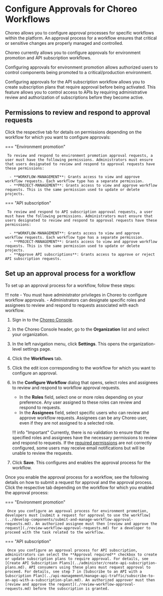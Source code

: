 # Configure Approvals for Choreo Workflows

Choreo allows you to configure approval processes for specific workflows within the platform. An approval process for a workflow ensures that critical or sensitive changes are properly managed and controlled.

Choreo currently allows you to configure approvals for environment promotion and API subscription workflows.

Configuring approvals for environment promotion allows authorized users to control components being promoted to a critical/production environment. 

Configuring approvals for the API subscription workflow allows you to create subscription plans that require approval before being activated. This feature allows you to control access to APIs by requiring administrative review and authorization of subscriptions before they become active.

## Permissions to review and respond to approval requests

Click the respective tab for details on permissions depending on the workflow for which you want to configure approvals:

=== "Environment promotion"

     To review and respond to environment promotion approval requests, a user must have the following permissions. Administrators must ensure that users designated to review and respond to approval requests have these permissions:

      - **WORKFLOW-MANAGEMENT**: Grants access to view and approve workflow requests. Each workflow type has a separate permission.
      - **PROJECT-MANAGEMENT**: Grants access to view and approve workflow requests. This is the same permission used to update or delete projects.

=== "API subscription"

     To review and respond to API subscription approval requests, a user must have the following permissions. Administrators must ensure that users designated to review and respond to approval requests have these permissions:

      - **WORKFLOW-MANAGEMENT**: Grants access to view and approve workflow requests. Each workflow type has a separate permission.
      - **PROJECT-MANAGEMENT**: Grants access to view and approve workflow requests. This is the same permission used to update or delete projects.
      - **Approve API subscriptions**: Grants access to approve or reject API subscription requests.

## Set up an approval process for a workflow

To set up an approval process for a workflow, follow these steps:

!!! note
     - You must have administrator privileges in Choreo to configure workflow approvals.
     - Administrators can designate specific roles and assignees to review and respond to requests associated with each workflow.

1. Sign in to the [Choreo Console](https://console.choreo.dev/).
2. In the Choreo Console header, go to the **Organization** list and select your organization.
3. In the left navigation menu, click **Settings**. This opens the organization-level settings page.
4. Click the **Workflows** tab.
5. Click the edit icon corresponding to the workflow for which you want to configure an approval.
6. In the **Configure Workflow** dialog that opens, select roles and assignees to review and respond to workflow approval requests.

    - In the **Roles** field, select one or more roles depending on your preference. Any user assigned to these roles can review and respond to requests.
    - In the **Assignees** field, select specific users who can review and approve workflow requests. Assignees can be any Choreo user, even if they are not assigned to a selected role.

    !!! info "Important"
         Currently, there is no validation to ensure that the specified roles and assignees have the necessary permissions to review and respond to requests. If the [required permissions](#permissions-to-review-and-respond-to-approval-requests) are not correctly configured, some users may receive email notifications but will be unable to review the requests.
         
7. Click **Save**. This configures and enables the approval process for the workflow.

Once you enable the approval process for a workflow, see the following details on how to submit a request for approval and the approval process. Click the respective tab depending on the workflow for which you enabled the approval process:  

=== "Environment promotion"

     Once you configure an approval process for environment promotion, developers must [submit a request for approval to use the workflow](../develop-components/submit-and-manage-workflow-approval-requests.md). An authorized assignee must then [review and approve the request](./review-workflow-approval-requests.md) for a developer to proceed with the task related to the workflow.

=== "API subscription"

     Once you configure an approval process for API subscription, administrators can select the **Approval required** checkbox to create or update subscription plans to require approval. For details, see [Create API Subscription Plans](../administer/create-api-subscription-plans.md). API consumers using these plans must request approval to proceed. For details, see step 7 in [Subscribe to an API with a Subscription Plan](../api-management/manage-api-traffic/subscribe-to-an-api-with-a-subscription-plan.md). An authorized approver must then [review and approve the request](./review-workflow-approval-requests.md) before the subscription is granted.
